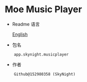 # Moe Music Player
- Readme 语言

    [English](README.md)
- 包名
```
    app.skynight.musicplayer
```
- 作者
```
    Github@152980358 (SkyNight)
```
